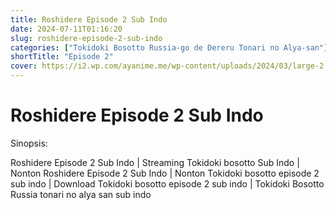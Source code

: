 ```yaml
---
title: Roshidere Episode 2 Sub Indo
date: 2024-07-11T01:16:20
slug: roshidere-episode-2-sub-indo
categories: ["Tokidoki Bosotto Russia-go de Dereru Tonari no Alya-san"]
shortTitle: "Episode 2"
cover: https://i2.wp.com/ayanime.me/wp-content/uploads/2024/03/large-2.jpg
---
```


# Roshidere Episode 2 Sub Indo

<iframe-loader iframe-src1="https://play.ayanime.me/include/fluidplayer/fluidplayer.php?VideoSrc1=https%3A%2F%2Fdrive.google.com%2Ffile%2Fd%2F1IgMICqyUa6RmCdqp6LlY0GzqC2UaqJHh%2Fview%3Fusp%3Ddrive_link&VideoType1=video%2Fmp4&VideoQuality1=480p&VideoSrc2=https%3A%2F%2Fdrive.google.com%2Ffile%2Fd%2F1a3sUuPyVwV57zDMF38XUyoVB9VXMn4D3%2Fview%3Fusp%3Ddrive_link&VideoType2=video%2Fmp4&VideoQuality2=720p&VideoSrc3=https%3A%2F%2Fdrive.google.com%2Ffile%2Fd%2F1UvTVOmCrmQmwev4XsrUdr6GvBY9lnUdi%2Fview%3Fusp%3Ddrive_link&VideoType3=video%2Fmp4&VideoQuality3=1080p&VideoSrc4=&VideoType4=&VideoQuality4=&VideoPoster=&VideoTrack1=&kind1=&srclang1=&label1=&default1=&VideoTrack2=&kind2=&srclang2=&label2=&default2=&player=fluid+player&server=Drive+API&api=&width=100%25&height=900px" iframe-src2="https://drive.google.com/file/d/1UvTVOmCrmQmwev4XsrUdr6GvBY9lnUdi/preview"></iframe-loader>

Sinopsis:
<p>Roshidere Episode 2 Sub Indo | Streaming Tokidoki bosotto Sub Indo | Nonton Roshidere Episode 2 Sub Indo | Nonton Tokidoki bosotto episode 2 sub indo | Download Tokidoki bosotto episode 2 sub indo | Tokidoki Bosotto Russia tonari no alya san sub indo</p>

